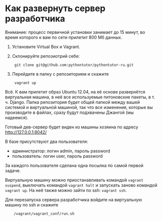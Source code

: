 Как развернуть сервер разработчика
==================================

Внимание: процесс первичной установки занимает до 15 минут, во время которого к вам по сети прилетит 800 Мб данных.

1. Установите Virtual Box и Vagrant.

2. Склонируйте репозиотрий себе:
    
        git clone git@github.com:pythontutor/pythontutor-ru.git

3. Перейдите в папку с репозиторием и скажите

        vagrant up

Всё. К вам прилетит образ Ubuntu 12.04, на её основе развернётся виртуальная машина,
в неё все используемые питоновские пакеты, в т. ч. Django. Папка репозитория будет
общей папкой между вашей системой и виртуальной машиной, так что все изменения, которые
вы производите в файлах, сразу будут подхвачены Джангой (мы надеемся).

Готовый дев-сервер будет виден из машины хозяина по адресу http://127.0.0.1:8042/

В базе присутствуют два пользователя:
- администратор: логин admin, пароль password
- пользователь: логин user, пароль password

За каждого пользователя сделана одна посылка по самой первой задаче.

Виртуальную машину можно приостанавливать командой `vagrant suspend`, выключать командой `vagrant halt`
и запускать заново командой `vagrant up`. На неё также можно зайти по ssh: `vagrant ssh`.

Для перезапуска сервера разработчика войдите на виртуальную машину по ssh и скажите

        /vagrant/vagrant_conf/run.sh
